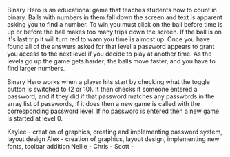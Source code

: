Binary Hero is an educational game that teaches students how to count in binary.  Balls with numbers in them fall down the screen 
  and text is apparent asking you to find a number.  To win you must click on the ball before time is up or before the ball makes 
  too many trips down the screen.  If the ball is on it's last trip it will turn red to warn you time is almost up.  Once you have
  found all of the answers asked for that level a password appears to grant you access to the next level if you decide to play 
  at another time.  As the levels go up the game gets harder; the balls move faster, and you have to find larger numbers.  
  


Binary Hero works when a player hits start by checking what the toggle button is switched to (2 or 10).  It then checks if someone 
  entered a password, and if they did if that password matches any passwords in the array list of passwords, if it does then a new 
  game is called with the corresponding password level.  If no password is entered then a new game is started at level 0.  
 
 
 
  
Kaylee - creation of graphics, creating and implementing password system, layout design 
Alex - creation of graphics, layout design, implementing new fonts, toolbar addition 
Nellie - 
Chris - 
Scott - 
